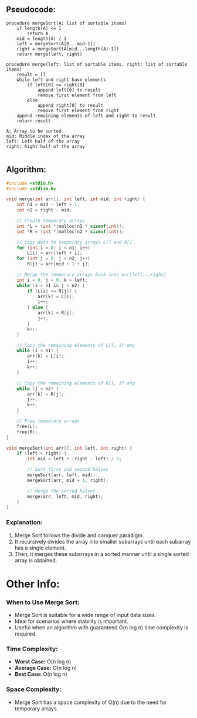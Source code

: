 ## Pseudocode:
```
procedure mergeSort(A: list of sortable items)
    if length(A) <= 1
        return A
    mid = length(A) / 2
    left = mergeSort(A[0...mid-1])
    right = mergeSort(A[mid...length(A)-1])
    return merge(left, right)

procedure merge(left: list of sortable items, right: list of sortable items)
    result = []
    while left and right have elements
        if left[0] <= right[0]
            append left[0] to result
            remove first element from left
        else
            append right[0] to result
            remove first element from right
    append remaining elements of left and right to result
    return result

A: Array to be sorted
mid: Middle index of the array
left: Left half of the array
right: Right half of the array


```

## Algorithm:
```c
#include <stdio.h>
#include <stdlib.h>

void merge(int arr[], int left, int mid, int right) {
    int n1 = mid - left + 1;
    int n2 = right - mid;

    // Create temporary arrays
    int *L = (int *)malloc(n1 * sizeof(int));
    int *R = (int *)malloc(n2 * sizeof(int));

    // Copy data to temporary arrays L[] and R[]
    for (int i = 0; i < n1; i++)
        L[i] = arr[left + i];
    for (int j = 0; j < n2; j++)
        R[j] = arr[mid + 1 + j];

    // Merge the temporary arrays back into arr[left...right]
    int i = 0, j = 0, k = left;
    while (i < n1 && j < n2) {
        if (L[i] <= R[j]) {
            arr[k] = L[i];
            i++;
        } else {
            arr[k] = R[j];
            j++;
        }
        k++;
    }

    // Copy the remaining elements of L[], if any
    while (i < n1) {
        arr[k] = L[i];
        i++;
        k++;
    }

    // Copy the remaining elements of R[], if any
    while (j < n2) {
        arr[k] = R[j];
        j++;
        k++;
    }

    // Free temporary arrays
    free(L);
    free(R);
}

void mergeSort(int arr[], int left, int right) {
    if (left < right) {
        int mid = left + (right - left) / 2;

        // Sort first and second halves
        mergeSort(arr, left, mid);
        mergeSort(arr, mid + 1, right);

        // Merge the sorted halves
        merge(arr, left, mid, right);
    }
}

```
### Explanation:

1. Merge Sort follows the divide and conquer paradigm.
2. It recursively divides the array into smaller subarrays until each subarray has a single element.
3. Then, it merges these subarrays in a sorted manner until a single sorted array is obtained.

# Other Info:
### When to Use Merge Sort:

- Merge Sort is suitable for a wide range of input data sizes.
- Ideal for scenarios where stability is important.
- Useful when an algorithm with guaranteed O(n log n) time complexity is required.

### Time Complexity:

- **Worst Case:** O(n log n)
- **Average Case:** O(n log n)
- **Best Case:** O(n log n)

### Space Complexity:

- Merge Sort has a space complexity of O(n) due to the need for temporary arrays.